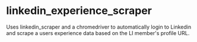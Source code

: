 # linkedin_experience_scraper
Uses linkedin_scraper and a chromedriver to automatically login to Linkedin and scrape a users experience data based on the LI member's profile URL. 
